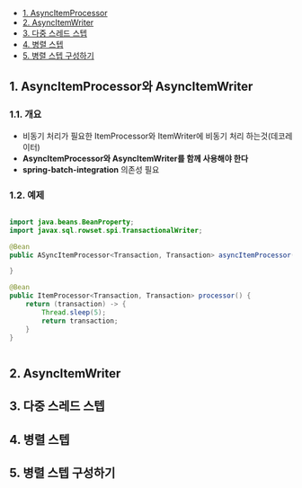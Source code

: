 
<!-- TOC -->
  * [1. AsyncItemProcessor](#1-asyncitemprocessor-)
  * [2. AsyncItemWriter](#2-asyncitemwriter)
  * [3. 다중 스레드 스텝](#3-다중-스레드-스텝)
  * [4. 병렬 스텝](#4-병렬-스텝)
  * [5. 병렬 스텝 구성하기](#5-병렬-스텝-구성하기)
<!-- TOC -->

## 1. AsyncItemProcessor와 AsyncItemWriter
### 1.1. 개요
 - 비동기 처리가 필요한 ItemProcessor와 ItemWriter에 비동기 처리 하는것(데코레이터)
 - **AsyncItemProcessor와 AsyncItemWriter를 함께 사용해야 한다**
 - **spring-batch-integration** 의존성 필요

### 1.2. 예제

```java

import java.beans.BeanProperty;
import javax.sql.rowset.spi.TransactionalWriter;

@Bean
public ASyncItemProcessor<Transaction, Transaction> asyncItemProcessor() {

}

@Bean
public ItemProcessor<Transaction, Transaction> processor() {
    return (transaction) -> {
        Thread.sleep(5);
        return transaction;
    }
}



```








## 2. AsyncItemWriter
## 3. 다중 스레드 스텝
## 4. 병렬 스텝
## 5. 병렬 스텝 구성하기


